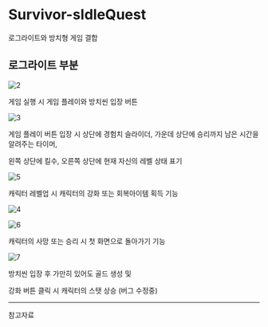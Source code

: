 # Survivor-sIdleQuest
 로그라이트와 방치형 게임 결합

 ## 로그라이트 부분
 
![2](https://github.com/youmjinsub/Survivor-sIdleQuest/assets/112995645/7391337b-9899-4bc2-b7a1-cdd9caa8e40a)

게임 실행 시 게임 플레이와 방치씬 입장 버튼

![3](https://github.com/youmjinsub/Survivor-sIdleQuest/assets/112995645/f927e63b-853a-4b51-9ac0-62e3dc5c95b2)

게임 플레이 버튼 입장 시 상단에 경험치 슬라이더, 가운데 상단에 승리까지 남은 시간을 알려주는 타이머,

왼쪽 상단에 킬수, 오른쪽 상단에 현재 자신의 레벨 상태 표기

![5](https://github.com/youmjinsub/Survivor-sIdleQuest/assets/112995645/b0e43db9-b905-49aa-b91e-e59f9ad18367)

캐릭터 레벨업 시 캐릭터의 강화 또는 회복아이템 획득 기능

![4](https://github.com/youmjinsub/Survivor-sIdleQuest/assets/112995645/ba155055-6b8d-45b6-97d1-1f4dfec21284)

![6](https://github.com/youmjinsub/Survivor-sIdleQuest/assets/112995645/75fc44b7-fde0-4371-babd-1edb8ee61799)

캐릭터의 사망 또는 승리 시 첫 화면으로 돌아가기 기능

![7](https://github.com/youmjinsub/Survivor-sIdleQuest/assets/112995645/e4082d92-ac6f-4a4b-bd39-13381b024d86)

방치씬 입장 후 가만히 있어도 골드 생성 및 

강화 버튼 클릭 시 캐릭터의 스탯 상승 (버그 수정중)

--------------------
참고자료
